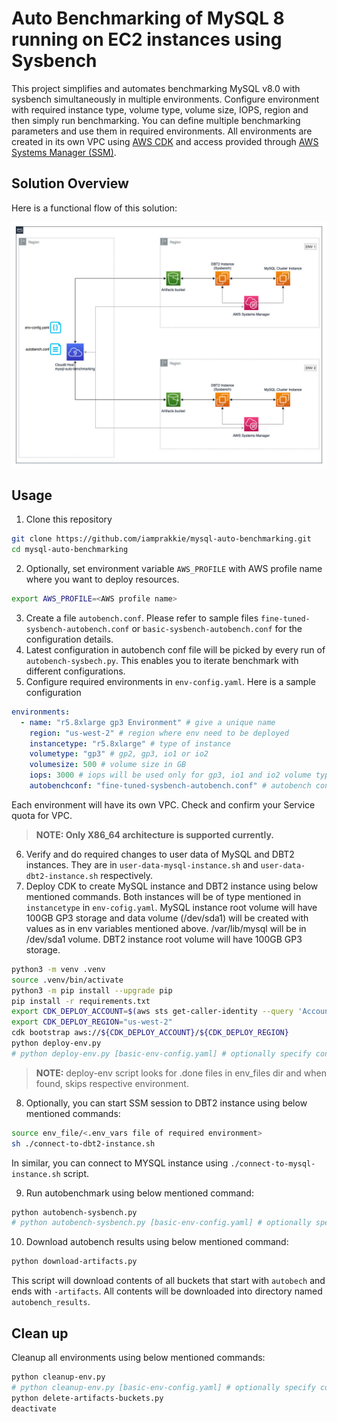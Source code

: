 # Auto Benchmarking of MySQL 8 running on EC2 instances using Sysbench

This project simplifies and automates benchmarking MySQL v8.0 with sysbench simultaneously in multiple environments. Configure environment with required instance type, volume type, volume size, IOPS, region and then simply run benchmarking. You can define multiple benchmarking parameters and use them in required environments. All environments are created in its own VPC using [AWS CDK](https://docs.aws.amazon.com/cdk/v2/guide/getting_started.html) and access provided through [AWS Systems Manager (SSM)](https://aws.amazon.com/systems-manager/).

## Solution Overview

Here is a functional flow of this solution:

![mysql-auto-benchmarking](./mysql-auto-benchmarking.jpg)

## Usage

1. Clone this repository

```bash {"id":"01HJ1D1S6RDA8214G2BKEM4J75"}
git clone https://github.com/iamprakkie/mysql-auto-benchmarking.git
cd mysql-auto-benchmarking
```

2. Optionally, set environment variable `AWS_PROFILE` with AWS profile name where you want to deploy resources.

```bash {"id":"01HJ1Z3R9JJ2TZJ9A0CXQA4ZH3"}
export AWS_PROFILE=<AWS profile name>
```

3. Create a file `autobench.conf`. Please refer to sample files `fine-tuned-sysbench-autobench.conf` or `basic-sysbench-autobench.conf` for the configuration details.
4. Latest configuration in autobench conf file will be picked by every run of `autobench-sysbech.py`. This enables you to iterate benchmark with different configurations.
5. Configure required environments in `env-config.yaml`. Here is a sample configuration

```yaml {"id":"01HJ1D1S6RDA8214G2BPJZM74C"}
environments:
  - name: "r5.8xlarge gp3 Environment" # give a unique name
    region: "us-west-2" # region where env need to be deployed
    instancetype: "r5.8xlarge" # type of instance
    volumetype: "gp3" # gp2, gp3, io1 or io2
    volumesize: 500 # volume size in GB
    iops: 3000 # iops will be used only for gp3, io1 and io2 volume types
    autobenchconf: "fine-tuned-sysbench-autobench.conf" # autobench conf file name        
```

Each environment will have its own VPC. Check and confirm your Service quota for VPC.

> __NOTE: Only X86_64 architecture is supported currently.__

6. Verify and do required changes to user data of MySQL and DBT2 instances. They are in `user-data-mysql-instance.sh` and `user-data-dbt2-instance.sh` respectively.
7. Deploy CDK to create MySQL instance and DBT2 instance using below mentioned commands. Both instances will be of type mentioned in `instancetype` in `env-cofig.yaml`. MySQL instance root volume will have 100GB GP3 storage and data volume (/dev/sda1) will be created with values as in env variables mentioned above. /var/lib/mysql will be in /dev/sda1 volume. DBT2 instance root volume will have 100GB GP3 storage.

```bash {"id":"01HJ1D1S6RDA8214G2BR9SK2FY"}
python3 -m venv .venv
source .venv/bin/activate
python3 -m pip install --upgrade pip
pip install -r requirements.txt
export CDK_DEPLOY_ACCOUNT=$(aws sts get-caller-identity --query 'Account' --output text)
export CDK_DEPLOY_REGION="us-west-2"
cdk bootstrap aws://${CDK_DEPLOY_ACCOUNT}/${CDK_DEPLOY_REGION}
python deploy-env.py
# python deploy-env.py [basic-env-config.yaml] # optionally specify config file name. By default, it picks up env-config.yaml
```

> __NOTE:__ deploy-env script looks for .done files in env_files dir and when found, skips respective environment.

8. Optionally, you can start SSM session to DBT2 instance using below mentioned commands:

```bash {"id":"01HJ1D1S6RDA8214G2BVXK4TSY"}
source env_file/<.env_vars file of required environment>
sh ./connect-to-dbt2-instance.sh
```

In similar, you can connect to MYSQL instance using `./connect-to-mysql-instance.sh` script.

9. Run autobenchmark using below mentioned command:

```bash {"id":"01HJ1D1S6RDA8214G2BYWXS4P4"}
python autobench-sysbench.py
# python autobench-sysbench.py [basic-env-config.yaml] # optionally specify config file name. By default, it picks up env-config.yaml
```

10. Download autobench results using below mentioned command:

```bash {"id":"01HJ1D1S6RDA8214G2C0EA6K52"}
python download-artifacts.py
```

This script will download contents of all buckets that start with `autobech` and ends with `-artifacts`. All contents will be downloaded into directory named `autobench_results`.

## Clean up

Cleanup all environments using below mentioned commands:

```bash {"id":"01HJ1D1S6RDA8214G2C0RYV4FE"}
python cleanup-env.py
# python cleanup-env.py [basic-env-config.yaml] # optionally specify config file name. By default, it picks up env-config.yaml
python delete-artifacts-buckets.py
deactivate
```
